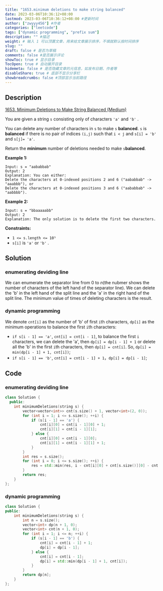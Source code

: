 ```yaml
---
title: "1653.minimum deletions to make string balanced"
date: 2023-03-06T10:36:12+08:00
lastmod: 2023-03-06T10:36:12+08:00 #更新时间
author: ["zwyyy456"] #作者
categories: ["leetcode"]
tags: ["dynamic programming", "prefix sum"]
description: "" #描述
weight: # 输入 1 可以顶置文章，用来给文章展示排序，不填就默认按时间排序
slug: ""
draft: false # 是否为草稿
comments: false #是否展示评论
showToc: true # 显示目录
TocOpen: true # 自动展开目录
hidemeta: false # 是否隐藏文章的元信息，如发布日期、作者等
disableShare: true # 底部不显示分享栏
showbreadcrumbs: false #顶部显示当前路径
---
```

## Description
[1653. Minimum Deletions to Make String Balanced (Medium)](https://leetcode.com/problems/minimum-deletions-to-make-string-balanced/)

You are given a string `s` consisting only of characters `'a'` and `'b'` .

You can delete any number of characters in `s` to make `s` **balanced**. `s` is **balanced** if
there is no pair of indices `(i,j)` such that `i < j` and `s[i] = 'b'` and `s[j]= 'a'`.

Return the **minimum** number of deletions needed to make  `s`**balanced**.

**Example 1:**

```
Input: s = "aababbab"
Output: 2
Explanation: You can either:
Delete the characters at 0-indexed positions 2 and 6 ("aababbab" -> "aaabbb"), or
Delete the characters at 0-indexed positions 3 and 6 ("aababbab" -> "aabbbb").

```

**Example 2:**

```
Input: s = "bbaaaaabb"
Output: 2
Explanation: The only solution is to delete the first two characters.

```

**Constraints:**

- `1 <= s.length <= 10⁵`
- `s[i]` is `'a'` or `'b'` .

## Solution
### enumerating deviding line
We can enumerate the separator line from $0$ to $n$(the nubmer shows the number of characters of the left hand of the separator line). We can delete the 'b' in the left hand of the split line and the 'a' in the right hand of the split line. The minimum value of times of deleting characters is the result.

### dynamic programming
We denote `cnt[i]` as the number of 'b' of first `i`th characters, `dp[i]` as the minimum operations to balance the first `i`th characters:
- `if s[i - 1] == 'a'`, `cnt[i] = cnt[i - 1]`, to balance the first `i` characters, we can delete the 'a', then `dp[i] = dp[i - 1] + 1` or delete all the 'b' in the first `i`th characters, then `dp[i] = cnt[i]`. So, `dp[i] = min(dp[i - 1] + 1, cnt[i])`;
- `if s[i - 1] == 'b'`, `cnt[i] = cnt[i - 1] + 1`，`dp[i] = dp[i - 1]`;

## Code
### enumerating deviding line
```cpp
class Solution {
  public:
    int minimumDeletions(string s) {
        vector<vector<int>> cnt(s.size() + 1, vector<int>(2, 0));
        for (int i = 1; i <= s.size(); ++i) {
            if (s[i - 1] == 'a') {
                cnt[i][0] = cnt[i - 1][0] + 1;
                cnt[i][1] = cnt[i - 1][1];
            } else {
                cnt[i][0] = cnt[i - 1][0];
                cnt[i][1] = cnt[i - 1][1] + 1;
            }
        }
        int res = s.size();
        for (int i = 0; i <= s.size(); ++i) {
            res = std::min(res, i - cnt[i][0] + cnt[s.size()][0] - cnt[i][0]); 
        }
        return res;
    }
};
```

### dynamic programming
```cpp
class Solution {
public:
    int minimumDeletions(string s) {
        int n = s.size();
        vector<int> dp(n + 1, 0);
        vector<int> cnt(n + 1, 0);
        for (int i = 1; i <= n; ++i) {
            if (s[i - 1] == 'b') {
                cnt[i] = cnt[i - 1] + 1;
                dp[i] = dp[i - 1];
            } else {
                cnt[i] = cnt[i - 1];
                dp[i] = std::min(dp[i - 1] + 1, cnt[i]);    
            }
        }
        return dp[n];
    }
};
```